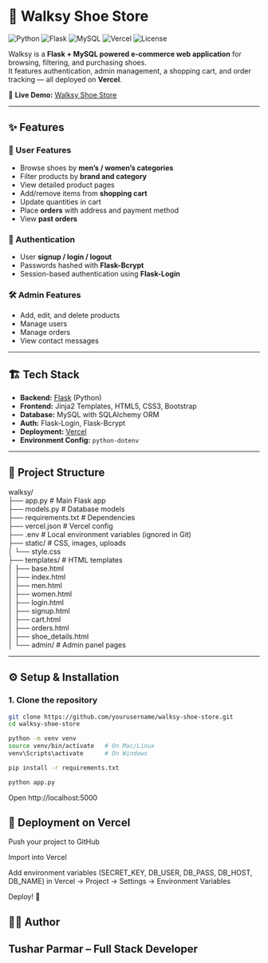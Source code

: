 # 👟 Walksy Shoe Store

![Python](https://img.shields.io/badge/Python-3.11+-blue?logo=python&logoColor=white)
![Flask](https://img.shields.io/badge/Flask-Backend-black?logo=flask)
![MySQL](https://img.shields.io/badge/MySQL-Database-orange?logo=mysql&logoColor=white)
![Vercel](https://img.shields.io/badge/Deployed%20on-Vercel-black?logo=vercel)
![License](https://img.shields.io/badge/License-MIT-green)

Walksy is a **Flask + MySQL powered e-commerce web application** for browsing, filtering, and purchasing shoes.  
It features authentication, admin management, a shopping cart, and order tracking — all deployed on **Vercel**.  

🔗 **Live Demo:** [Walksy Shoe Store](https://walksy-shoe-store.vercel.app/)

---

## ✨ Features

### 👤 User Features
- Browse shoes by **men’s / women’s categories**
- Filter products by **brand and category**
- View detailed product pages
- Add/remove items from **shopping cart**
- Update quantities in cart
- Place **orders** with address and payment method
- View **past orders**

### 🔐 Authentication
- User **signup / login / logout**
- Passwords hashed with **Flask-Bcrypt**
- Session-based authentication using **Flask-Login**

### 🛠️ Admin Features
- Add, edit, and delete products
- Manage users
- Manage orders
- View contact messages

---

## 🏗️ Tech Stack

- **Backend:** [Flask](https://flask.palletsprojects.com/) (Python)
- **Frontend:** Jinja2 Templates, HTML5, CSS3, Bootstrap
- **Database:** MySQL with SQLAlchemy ORM
- **Auth:** Flask-Login, Flask-Bcrypt
- **Deployment:** [Vercel](https://vercel.com/)
- **Environment Config:** `python-dotenv`

---

## 📂 Project Structure
walksy/ <br>
├── app.py      # Main Flask app <br>
├── models.py       # Database models <br>
├── requirements.txt      # Dependencies <br>
├── vercel.json        # Vercel config <br>
├── .env        # Local environment variables (ignored in Git) <br>
├── static/     # CSS, images, uploads <br>
│ └── style.css <br>
├── templates/      # HTML templates <br>
│ ├── base.html  <br>
│ ├── index.html <br>
│ ├── men.html <br>
│ ├── women.html <br>
│ ├── login.html <br>
│ ├── signup.html <br>
│ ├── cart.html <br>
│ ├── orders.html <br>
│ ├── shoe_details.html <br>
│ └── admin/ # Admin panel pages <br>


---

## ⚙️ Setup & Installation

### 1. Clone the repository
```bash
git clone https://github.com/yourusername/walksy-shoe-store.git
cd walksy-shoe-store

python -m venv venv
source venv/bin/activate   # On Mac/Linux
venv\Scripts\activate      # On Windows

pip install -r requirements.txt

python app.py
```
Open http://localhost:5000

🚀 Deployment on Vercel
---
Push your project to GitHub

Import into Vercel

Add environment variables (SECRET_KEY, DB_USER, DB_PASS, DB_HOST, DB_NAME) in
Vercel → Project → Settings → Environment Variables

Deploy! 🎉

🧑‍💻 Author
---
Tushar Parmar – Full Stack Developer
---
